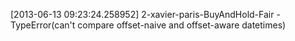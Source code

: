 [2013-06-13 09:23:24.258952] 2-xavier-paris-BuyAndHold-Fair - TypeError(can't compare offset-naive and offset-aware datetimes)
